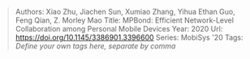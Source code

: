 > Authors: Xiao Zhu, Jiachen Sun, Xumiao Zhang, Yihua Ethan Guo, Feng Qian, Z. Morley Mao
> Title: MPBond: Efficient Network-Level Collaboration among Personal Mobile Devices
> Year: 2020
> Url: https://doi.org/10.1145/3386901.3396600
> Series: MobiSys '20
> Tags: *Define your own tags here, separate by comma*
